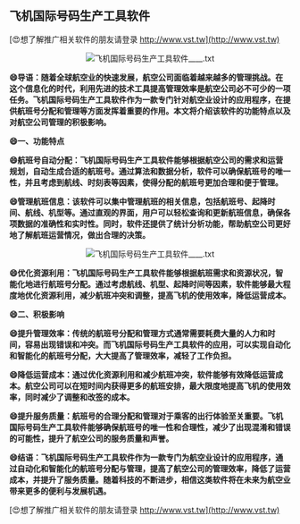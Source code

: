 ## **飞机国际号码生产工具软件**

[😍想了解推广相关软件的朋友请登录 http://www.vst.tw](http://www.vst.tw)

 <center><img src="https://vst.tw/MP4/tuiguang/png/4.png" alt="飞机国际号码生产工具软件____.txt"></center>

**😄导语：随着全球航空业的快速发展，航空公司面临着越来越多的管理挑战。在这个信息化的时代，利用先进的技术工具提高管理效率是航空公司必不可少的一项任务。飞机国际号码生产工具软件作为一款专门针对航空业设计的应用程序，在提供航班号分配和管理等方面发挥着重要的作用。本文将介绍该软件的功能特点以及对航空公司管理的积极影响。**

**😄一、功能特点**

**😄航班号自动分配：飞机国际号码生产工具软件能够根据航空公司的需求和运营规划，自动生成合适的航班号。通过算法和数据分析，软件可以确保航班号的唯一性，并且考虑到航线、时刻表等因素，使得分配的航班号更加合理和便于管理。**

**😄管理航班信息：该软件可以集中管理航班的相关信息，包括航班号、起降时间、航线、机型等。通过直观的界面，用户可以轻松查询和更新航班信息，确保各项数据的准确性和实时性。同时，软件还提供了统计分析功能，帮助航空公司更好地了解航班运营情况，做出合理的决策。**

 <center><img src="https://vst.tw/MP4/tuiguang/png/8.png" alt="飞机国际号码生产工具软件____.txt"></center>

**😄优化资源利用：飞机国际号码生产工具软件能够根据航班需求和资源状况，智能化地进行航班号分配。通过考虑航线、机型、起降时间等因素，软件能够最大程度地优化资源利用，减少航班冲突和调整，提高飞机的使用效率，降低运营成本。**

**😄二、积极影响**

**😄提升管理效率：传统的航班号分配和管理方式通常需要耗费大量的人力和时间，容易出现错误和冲突。而飞机国际号码生产工具软件的应用，可以实现自动化和智能化的航班号分配，大大提高了管理效率，减轻了工作负担。**

**😄降低运营成本：通过优化资源利用和减少航班冲突，软件能够有效降低运营成本。航空公司可以在短时间内获得更多的航班安排，最大限度地提高飞机的使用效率，同时减少了调整和改签的成本。**

**😄提升服务质量：航班号的合理分配和管理对于乘客的出行体验至关重要。飞机国际号码生产工具软件能够确保航班号的唯一性和合理性，减少了出现混淆和错误的可能性，提升了航空公司的服务质量和声誉。**

**😄结语：飞机国际号码生产工具软件作为一款专门为航空业设计的应用程序，通过自动化和智能化的航班号分配与管理，提高了航空公司的管理效率，降低了运营成本，并提升了服务质量。随着科技的不断进步，相信这类软件将在未来为航空业带来更多的便利与发展机遇。**

[😍想了解推广相关软件的朋友请登录 http://www.vst.tw](http://www.vst.tw)




